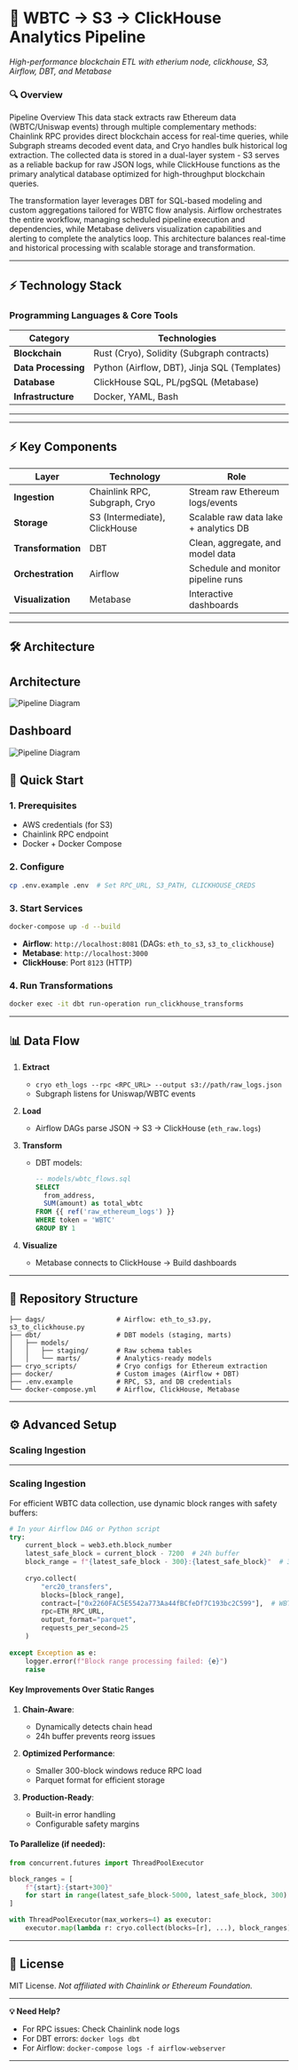 # **🚀 WBTC → S3 → ClickHouse Analytics Pipeline**  
*High-performance blockchain ETL with etherium node, clickhouse, S3, Airflow, DBT, and Metabase*  

### **🔍 Overview**  
Pipeline Overview
This data stack extracts raw Ethereum data (WBTC/Uniswap events) through multiple complementary methods: Chainlink RPC provides direct blockchain access for real-time queries, while Subgraph streams decoded event data, and Cryo handles bulk historical log extraction. The collected data is stored in a dual-layer system - S3 serves as a reliable backup for raw JSON logs, while ClickHouse functions as the primary analytical database optimized for high-throughput blockchain queries.

The transformation layer leverages DBT for SQL-based modeling and custom aggregations tailored for WBTC flow analysis. Airflow orchestrates the entire workflow, managing scheduled pipeline execution and dependencies, while Metabase delivers visualization capabilities and alerting to complete the analytics loop. This architecture balances real-time and historical processing with scalable storage and transformation.  

---

## ⚡ Technology Stack  
### Programming Languages & Core Tools  
| **Category**       | **Technologies**                          |
|--------------------|------------------------------------------|
| **Blockchain**     | Rust (Cryo), Solidity (Subgraph contracts) |
| **Data Processing**| Python (Airflow, DBT), Jinja SQL (Templates) |
| **Database**       | ClickHouse SQL, PL/pgSQL (Metabase)      |
| **Infrastructure** | Docker, YAML, Bash                       |

---
---

## **⚡ Key Components**  
| **Layer**          | **Technology**                     | **Role**                                  |  
|---------------------|------------------------------------|-------------------------------------------|  
| **Ingestion**       | Chainlink RPC, Subgraph, Cryo      | Stream raw Ethereum logs/events           |  
| **Storage**         | S3 (Intermediate), ClickHouse      | Scalable raw data lake + analytics DB     |  
| **Transformation**  | DBT                                | Clean, aggregate, and model data          |  
| **Orchestration**   | Airflow                            | Schedule and monitor pipeline runs         |  
| **Visualization**   | Metabase                           | Interactive dashboards                    |  

---

## **🛠️ Architecture**  

## Architecture 
![Pipeline Diagram](docs/images/architecture.png)

## Dashboard
![Pipeline Diagram](docs/images/dashboard.png)


## **🚀 Quick Start**  
### **1. Prerequisites**  
- AWS credentials (for S3)  
- Chainlink RPC endpoint  
- Docker + Docker Compose  

### **2. Configure**  
```bash  
cp .env.example .env  # Set RPC_URL, S3_PATH, CLICKHOUSE_CREDS  
```  

### **3. Start Services**  
```bash  
docker-compose up -d --build  
```  
- **Airflow**: `http://localhost:8081` (DAGs: `eth_to_s3`, `s3_to_clickhouse`)  
- **Metabase**: `http://localhost:3000`  
- **ClickHouse**: Port `8123` (HTTP)  

### **4. Run Transformations**  
```bash  
docker exec -it dbt run-operation run_clickhouse_transforms  
```  

---

## **📊 Data Flow**  
1. **Extract**  
   - `cryo eth_logs --rpc <RPC_URL> --output s3://path/raw_logs.json`  
   - Subgraph listens for Uniswap/WBTC events  

2. **Load**  
   - Airflow DAGs parse JSON → S3 → ClickHouse (`eth_raw.logs`)  

3. **Transform**  
   - DBT models:  
     ```sql  
     -- models/wbtc_flows.sql  
     SELECT  
       from_address,  
       SUM(amount) as total_wbtc  
     FROM {{ ref('raw_ethereum_logs') }}  
     WHERE token = 'WBTC'  
     GROUP BY 1  
     ```  

4. **Visualize**  
   - Metabase connects to ClickHouse → Build dashboards  

---

## **📂 Repository Structure**  
```  
├── dags/                  # Airflow: eth_to_s3.py, s3_to_clickhouse.py  
├── dbt/                   # DBT models (staging, marts)  
│   ├── models/  
│   │   ├── staging/       # Raw schema tables  
│   │   └── marts/         # Analytics-ready models  
├── cryo_scripts/          # Cryo configs for Ethereum extraction  
├── docker/                # Custom images (Airflow + DBT)  
├── .env.example           # RPC, S3, and DB credentials  
└── docker-compose.yml     # Airflow, ClickHouse, Metabase  
```  

---

## **⚙️ Advanced Setup**  
### **Scaling Ingestion**  
---

### **Scaling Ingestion**  
For efficient WBTC data collection, use dynamic block ranges with safety buffers:  

```python
# In your Airflow DAG or Python script
try:
    current_block = web3.eth.block_number
    latest_safe_block = current_block - 7200  # 24h buffer
    block_range = f"{latest_safe_block - 300}:{latest_safe_block}"  # 300-block window
    
    cryo.collect(
        "erc20_transfers",
        blocks=[block_range],
        contract=["0x2260FAC5E5542a773Aa44fBCfeDf7C193bc2C599"],  # WBTC
        rpc=ETH_RPC_URL,
        output_format="parquet",
        requests_per_second=25
    )
    
except Exception as e:
    logger.error(f"Block range processing failed: {e}")
    raise
```

#### **Key Improvements Over Static Ranges**  
1. **Chain-Aware**:  
   - Dynamically detects chain head  
   - 24h buffer prevents reorg issues  

2. **Optimized Performance**:  
   - Smaller 300-block windows reduce RPC load  
   - Parquet format for efficient storage  

3. **Production-Ready**:  
   - Built-in error handling  
   - Configurable safety margins  

#### **To Parallelize** (if needed):  
```python
from concurrent.futures import ThreadPoolExecutor

block_ranges = [
    f"{start}:{start+300}" 
    for start in range(latest_safe_block-5000, latest_safe_block, 300)
]

with ThreadPoolExecutor(max_workers=4) as executor:
    executor.map(lambda r: cryo.collect(blocks=[r], ...), block_ranges)
```

---

## **📜 License**  
MIT License. *Not affiliated with Chainlink or Ethereum Foundation.*  

---

**💡 Need Help?**  
- For RPC issues: Check Chainlink node logs  
- For DBT errors: `docker logs dbt`  
- For Airflow: `docker-compose logs -f airflow-webserver`  

--- 